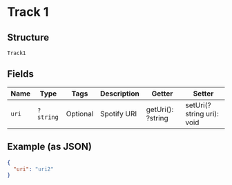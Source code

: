 
# Track 1

## Structure

`Track1`

## Fields

| Name | Type | Tags | Description | Getter | Setter |
|  --- | --- | --- | --- | --- | --- |
| `uri` | `?string` | Optional | Spotify URI | getUri(): ?string | setUri(?string uri): void |

## Example (as JSON)

```json
{
  "uri": "uri2"
}
```

